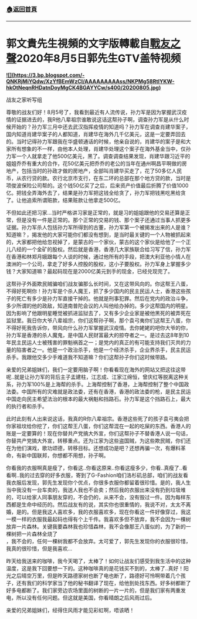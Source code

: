 ###  [:house:返回首頁](https://github.com/ourhimalayas/txt)
---

# 郭文貴先生視頻的文字版轉載自[戰友之聲](http://littleantvoice.blogspot.com)**2020年8月5日郭先生GTV盖特视频**

**[!\[\](https://3.bp.blogspot.com/-QNKRjMiYQdw/XzYfBEmWzCI/AAAAAAAAAss/NKPMg58RtIYKW-hkOtNeqnRHDatnDoyMgCK4BGAYYCw/s400/20200805.jpg)](http://3.bp.blogspot.com/-QNKRjMiYQdw/XzYfBEmWzCI/AAAAAAAAAss/NKPMg58RtIYKW-hkOtNeqnRHDatnDoyMgCK4BGAYYCw/s1600/20200805.jpg)**





战友之家听写组

尊敬的战友们好！8月5号了，我看到最近有人流传说，孙力军是因为掌握武汉疫情的证据进去的，我R他八辈祖宗谁敢说这话这帮孙子啊，调查孙力军是从什么时候开始的？孙力军三月中还去武汉指挥疫情的知道吗？孙力军在调查肖建华案子，国内知道肖建华案子的人都知道，肖建华在海外几千亿美元，这是一定要弄回去的。当时记得孙力军跟我在华盛顿通话的时候，他亲自说的，肖建华的案子是和大家所有想象的不一样，由他本人处理，肖建华处理这个案子在海外基金当中，仅孙力军一个人就拿走了他500亿美元，黑了。调查调查结果发现，肖建华跟习近平的姐姐乔乔有重大的合作，花50亿美元把乔乔的老公的当年在通州啊昌平啊做的房地产，包括当时的孙政才做的房地产，全部叫肖建华买走了，花了50多亿人民币，从农行贷的款。农行北京市支行，在东二环的总部在那个地方贷的款，当时是项俊波保险公司帮的。这个钱50亿买了之后，后来资产价值最后折腾了价值1000亿。把钱全弄海外去了，结果是孙力军把这钱全给贪了，孙力军把钱黑吃黑给贪了。让他追索所谓赃款，结果赃款让他拿走500亿。

不但如此还把习家…当时严格讲习家是正常的，就是习的姐姐跟他的交易还算是正常，但是没有一件是正常的。那个正常的交易的钱、那个案子还通过当事人抓更多证据。孙力军杀人包括孙力军所得到的古董，孙力军第一个被揭发出来的人是谁？知道嘛？，揭发他的大家可能你们都没有想到，是当时最关键的一个人物被抓起来的，大家都把他给忽视掉了，是蒙古的一个家伙，蒙古的这个家伙是给他了一个正儿八经的一个金矿的股权。然后就是香港，香港几大家族联合给习写了信，孙力军在香港和林郑月娥跟每个人谈的时候，通过他所有的手段，把澳大利亚他小情人在澳洲的一个公司，拿走了好多人控股的股权，这小子要股权。孙力军身上掌握多少钱？大家知道嘛？最起码现在是2000亿美元到手的现金，已经兑现完了。

这帮孙子外面欺民贼骗咱们战友骗那么长时间，又在这带风向的。你这帮王八蛋，不得好死啊你！孙力军是个杀人魔王，抓了多少国内的民主民运人士，香港这些孩子的死亡有多少是孙力军直接干掉的。他就是刑事犯罪。然后在党内的政治斗争，多少所谓的他的政敌，知道南普陀会议的人叫他给办掉的。多少这帮国内的明星。因为影响了他跟明星睡觉被抓进监狱去了，又有多少企业家是被他黑死的被弄死在监狱里。我日你大爷八辈祖宗，你们这帮孙子啊，那个袁弓夷你们这帮王八蛋，你不得好死我告诉你，带风向什么孙力军掌握武汉疫情。去你姥姥的吧你大爷的你，孙力军是香港的杀人魔鬼，是中国人民财富最大的掠夺者之一。是过去这8年到10年民主民运人士被残害的罪魁祸首之一；是党内的真正的有可能支持我们灭共的力量的陷害者之一。他是一个政治杀手，他是一个经济杀手，企业界杀手，民主民运杀手。我跟他交多少手难道我不知道嘛？你们这帮孙子你们这时候带路。

亲爱的兄弟姐妹们，我们一定要用脑子啊！你看看现在海外的网站又把这往这带呢..就是让孙力军的背后主子孟建柱，江志成、江家江绵恒，曾庆红等脱离这种关系，孙力军100%是上海帮的杀手。上海帮控制了香港，上海帮控制了整个中国政法委。中国所有的灾难就是政法委，还有在香港，香港的政法委的枪，是民主民运中国走向民主希望法治的根本的最大祸魁和挡路石。孙力军是这个挡路石上，最大的执行者和杀手。

此时此刻有人出来说这话，我真的R你八辈祖宗。香港这些死了的孩子袁弓夷会把你家祖坟给你挖了，你们这帮王八蛋，你们这帮混在一起的吃屎的东西。香港人的账是一定要算的！现在你替共产党搞大外宣，你们这帮孙子不替香港人说一句话，你替共产党搞大外宣，转移重点。还为江家为这些盗国贼，为这些欺民贼，你们还在为他们演戏，歌功颂德，转移目标。还想成功是吧？还想再骗一次，有爆料革命，有新中国联邦，你想都不用想，孙子啊。

你看我的衣服啊真是瘦了，你看这..你看这原来..你看这瘦多少，你看..真瘦了..看看啊..我的过去穿的好多衣服，寄到了G-Fashion咱们洛杉矶总部，咱们的战友看我衣服后发现，郭先生发现你个优点，你很多衣服你都留着很珍惜。是的，我人生当中我没有一台车卖的，我送人我也不会卖；然后我的衣服出来没有扔到垃圾堆的，可以给家人同事朋友穿的，不会仍的，从来不会，没有毁过一件。因为每样东西都是生命中经历的。然后战友有的说，其实你也很重情的，我说不对，太太不离婚，是的。但是我这人喜欢多，我的衣服喜欢多，现在你看这一件好像穿过，我这一模一样的衣服我最起码也得有个上千件。我喜欢多但不放弃，我不会因为一棵树放弃一片森林。关键我要森林我也珍惜森林，我不会像那王八蛋似的，为了新的一棵树把一片森林全烧了<br>，我不会的，任何一棵树我都不会放弃。太可爱了，郭先生发现你的衣服很珍惜，我真的很珍惜，但是我喜欢…

昨天给我送来的咖啡，我今天喝了，太棒了！如何让战友们感受到我生活中的这种温度，这是我下回要想一下的。这种咖啡真的是花钱买不到的，太棒了..真好！阳光之后晴空万里，但是昨天路德家树也断了电也断了，路德好可怜啊带着几个孩子，还有我们的科学家当了他的秘书翻译了现在，给他到处找东西。好多树都断了好多电都断了。我们家旁边农场里面的树断的一片一片的，但是我们家有两重发电，所以没有任何问题。但这就是美国，你看晴朗之后风雨过后。

亲爱的兄弟姐妹们，经得住风雨才能见彩虹啊，唔该晒！